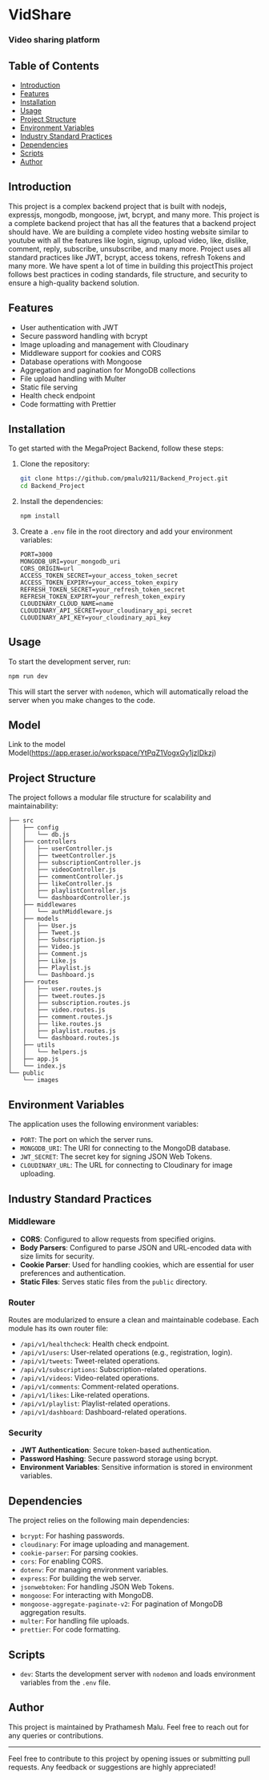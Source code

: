 # VidShare
### Video sharing platform 

## Table of Contents

- [Introduction](#introduction)
- [Features](#features)
- [Installation](#installation)
- [Usage](#usage)
- [Project Structure](#project-structure)
- [Environment Variables](#environment-variables)
- [Industry Standard Practices](#industry-standard-practices)
- [Dependencies](#dependencies)
- [Scripts](#scripts)
- [Author](#author)

## Introduction

This project is a complex backend project that is built with nodejs, expressjs, mongodb, mongoose, jwt, bcrypt, and many more. This project is a complete backend project that has all the features that a backend project should have. We are building a complete video hosting website similar to youtube with all the features like login, signup, upload video, like, dislike, comment, reply, subscribe, unsubscribe, and many more.
Project uses all standard practices like JWT, bcrypt, access tokens, refresh Tokens and many more. We have spent a lot of time in building this projectThis project follows best practices in coding standards, file structure, and security to ensure a high-quality backend solution.

## Features

- User authentication with JWT
- Secure password handling with bcrypt
- Image uploading and management with Cloudinary
- Middleware support for cookies and CORS
- Database operations with Mongoose
- Aggregation and pagination for MongoDB collections
- File upload handling with Multer
- Static file serving
- Health check endpoint
- Code formatting with Prettier

## Installation

To get started with the MegaProject Backend, follow these steps:

1. Clone the repository:
    ```bash
    git clone https://github.com/pmalu9211/Backend_Project.git
    cd Backend_Project
    ```

2. Install the dependencies:
    ```bash
    npm install
    ```

3. Create a `.env` file in the root directory and add your environment variables:
    ```env
    PORT=3000
    MONGODB_URI=your_mongodb_uri
    CORS_ORIGIN=url
    ACCESS_TOKEN_SECRET=your_access_token_secret
    ACCESS_TOKEN_EXPIRY=your_access_token_expiry
    REFRESH_TOKEN_SECRET=your_refresh_token_secret
    REFRESH_TOKEN_EXPIRY=your_refresh_token_expiry
    CLOUDINARY_CLOUD_NAME=name
    CLOUDINARY_API_SECRET=your_cloudinary_api_secret
    CLOUDINARY_API_KEY=your_cloudinary_api_key
    ```

## Usage

To start the development server, run:

```bash
npm run dev
```

This will start the server with `nodemon`, which will automatically reload the server when you make changes to the code.

## Model
Link to the model Model(https://app.eraser.io/workspace/YtPqZ1VogxGy1jzIDkzj)

## Project Structure

The project follows a modular file structure for scalability and maintainability:

```
├── src
│   ├── config
│   │   └── db.js
│   ├── controllers
│   │   ├── userController.js
│   │   ├── tweetController.js
│   │   ├── subscriptionController.js
│   │   ├── videoController.js
│   │   ├── commentController.js
│   │   ├── likeController.js
│   │   ├── playlistController.js
│   │   └── dashboardController.js
│   ├── middlewares
│   │   └── authMiddleware.js
│   ├── models
│   │   ├── User.js
│   │   ├── Tweet.js
│   │   ├── Subscription.js
│   │   ├── Video.js
│   │   ├── Comment.js
│   │   ├── Like.js
│   │   ├── Playlist.js
│   │   └── Dashboard.js
│   ├── routes
│   │   ├── user.routes.js
│   │   ├── tweet.routes.js
│   │   ├── subscription.routes.js
│   │   ├── video.routes.js
│   │   ├── comment.routes.js
│   │   ├── like.routes.js
│   │   ├── playlist.routes.js
│   │   └── dashboard.routes.js
│   ├── utils
│   │   └── helpers.js
│   ├── app.js
│   └── index.js
└── public
    └── images
```

## Environment Variables

The application uses the following environment variables:

- `PORT`: The port on which the server runs.
- `MONGODB_URI`: The URI for connecting to the MongoDB database.
- `JWT_SECRET`: The secret key for signing JSON Web Tokens.
- `CLOUDINARY_URL`: The URL for connecting to Cloudinary for image uploading.

## Industry Standard Practices

### Middleware

- **CORS**: Configured to allow requests from specified origins.
- **Body Parsers**: Configured to parse JSON and URL-encoded data with size limits for security.
- **Cookie Parser**: Used for handling cookies, which are essential for user preferences and authentication.
- **Static Files**: Serves static files from the `public` directory.

### Router

Routes are modularized to ensure a clean and maintainable codebase. Each module has its own router file:

- `/api/v1/healthcheck`: Health check endpoint.
- `/api/v1/users`: User-related operations (e.g., registration, login).
- `/api/v1/tweets`: Tweet-related operations.
- `/api/v1/subscriptions`: Subscription-related operations.
- `/api/v1/videos`: Video-related operations.
- `/api/v1/comments`: Comment-related operations.
- `/api/v1/likes`: Like-related operations.
- `/api/v1/playlist`: Playlist-related operations.
- `/api/v1/dashboard`: Dashboard-related operations.

### Security

- **JWT Authentication**: Secure token-based authentication.
- **Password Hashing**: Secure password storage using bcrypt.
- **Environment Variables**: Sensitive information is stored in environment variables.

## Dependencies

The project relies on the following main dependencies:

- `bcrypt`: For hashing passwords.
- `cloudinary`: For image uploading and management.
- `cookie-parser`: For parsing cookies.
- `cors`: For enabling CORS.
- `dotenv`: For managing environment variables.
- `express`: For building the web server.
- `jsonwebtoken`: For handling JSON Web Tokens.
- `mongoose`: For interacting with MongoDB.
- `mongoose-aggregate-paginate-v2`: For pagination of MongoDB aggregation results.
- `multer`: For handling file uploads.
- `prettier`: For code formatting.

## Scripts

- `dev`: Starts the development server with `nodemon` and loads environment variables from the `.env` file.

## Author

This project is maintained by Prathamesh Malu. Feel free to reach out for any queries or contributions.

---

Feel free to contribute to this project by opening issues or submitting pull requests. Any feedback or suggestions are highly appreciated!
